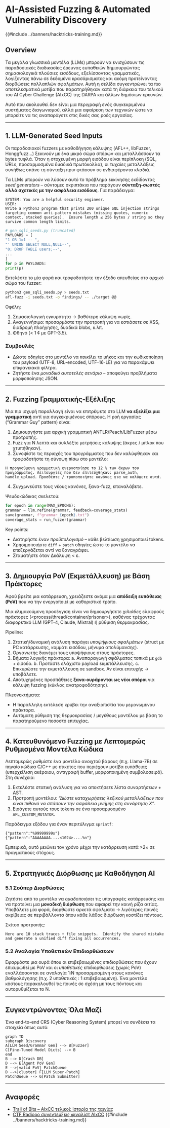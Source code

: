 # AI-Assisted Fuzzing & Automated Vulnerability Discovery

{{#include ../banners/hacktricks-training.md}}

## Overview
Τα μεγάλα γλωσσικά μοντέλα (LLMs) μπορούν να ενισχύσουν τις παραδοσιακές διαδικασίες έρευνας ευπαθειών δημιουργώντας σημασιολογικά πλούσιες εισόδους, εξελίσσοντας γραμματικές, λογίζοντας πάνω σε δεδομένα κρασάρισματος και ακόμη προτείνοντας διορθώσεις πολλαπλών σφαλμάτων. Αυτή η σελίδα συγκεντρώνει τα πιο αποτελεσματικά μοτίβα που παρατηρήθηκαν κατά τη διάρκεια του τελικού του AI Cyber Challenge (AIxCC) της DARPA και άλλων δημόσιων ερευνών.

Αυτό που ακολουθεί δεν είναι μια περιγραφή ενός συγκεκριμένου συστήματος διαγωνισμού, αλλά μια αφαίρεση των τεχνικών ώστε να μπορείτε να τις αναπαράγετε στις δικές σας ροές εργασίας.

---

## 1. LLM-Generated Seed Inputs

Οι παραδοσιακοί fuzzers με καθοδήγηση κάλυψης (AFL++, libFuzzer, Honggfuzz…) ξεκινούν με ένα μικρό σώμα σπόρων και μεταλλάσσουν τα bytes τυφλά. Όταν η στοχευμένη μορφή εισόδου είναι περίπλοκη (SQL, URLs, προσαρμοσμένα δυαδικά πρωτόκολλα), οι τυχαίες μεταλλάξεις συνήθως σπάνε τη σύνταξη πριν φτάσουν σε ενδιαφέροντα κλαδιά.

Τα LLMs μπορούν να λύσουν αυτό το πρόβλημα εκκίνησης εκδίδοντας *seed generators* – σύντομες σκριπτάκια που παράγουν **σύνταξη-σωστές αλλά σχετικές με την ασφάλεια εισόδους**. Για παράδειγμα:
```prompt
SYSTEM: You are a helpful security engineer.
USER:
Write a Python3 program that prints 200 unique SQL injection strings targeting common anti-pattern mistakes (missing quotes, numeric context, stacked queries).  Ensure length ≤ 256 bytes / string so they survive common length limits.
```

```python
# gen_sqli_seeds.py (truncated)
PAYLOADS = [
"1 OR 1=1 -- ",
"' UNION SELECT NULL,NULL--",
"0; DROP TABLE users;--",
...
]
for p in PAYLOADS:
print(p)
```
Εκτελέστε το μία φορά και τροφοδοτήστε την έξοδο απευθείας στο αρχικό σώμα του fuzzer:
```bash
python3 gen_sqli_seeds.py > seeds.txt
afl-fuzz -i seeds.txt -o findings/ -- ./target @@
```
Οφέλη:
1. Σημασιολογική εγκυρότητα → βαθύτερη κάλυψη νωρίς.
2. Αναγεννήσιμο: προσαρμόστε την προτροπή για να εστιάσετε σε XSS, διαδρομή πλοήγησης, δυαδικά blobs, κ.λπ.
3. Φθηνό (< 1 ¢ με GPT-3.5).

### Συμβουλές
* Δώστε οδηγίες στο μοντέλο να *ποικίλει* το μήκος και την κωδικοποίηση του payload (UTF-8, URL-encoded, UTF-16-LE) για να παρακάμψει επιφανειακά φίλτρα.
* Ζητήστε ένα *μοναδικό αυτοτελές σενάριο* – αποφεύγει προβλήματα μορφοποίησης JSON.

---

## 2. Fuzzing Γραμματικής-Εξέλιξης

Μια πιο ισχυρή παραλλαγή είναι να επιτρέψετε στο LLM **να εξελίξει μια γραμματική** αντί για συγκεκριμένους σπόρους. Η ροή εργασίας (“Grammar Guy” pattern) είναι:

1. Δημιουργήστε μια αρχική γραμματική ANTLR/Peach/LibFuzzer μέσω προτροπής.
2. Fuzz για N λεπτά και συλλέξτε μετρήσεις κάλυψης (άκρες / μπλοκ που χτυπήθηκαν).
3. Συνοψίστε τις περιοχές του προγράμματος που δεν καλύφθηκαν και τροφοδοτήστε τη σύνοψη πίσω στο μοντέλο:
```prompt
Η προηγούμενη γραμματική ενεργοποίησε το 12 % των άκρων του προγράμματος. Λειτουργίες που δεν επιτεύχθηκαν: parse_auth, handle_upload. Προσθέστε / τροποποιήστε κανόνες για να καλύψετε αυτά.
```
4. Συγχωνεύστε τους νέους κανόνες, ξανα-fuzz, επαναλάβετε.

Ψευδοκώδικας σκελετού:
```python
for epoch in range(MAX_EPOCHS):
grammar = llm.refine(grammar, feedback=coverage_stats)
save(grammar, f"grammar_{epoch}.txt")
coverage_stats = run_fuzzer(grammar)
```
Key points:
* Διατηρήστε έναν *προϋπολογισμό* – κάθε βελτίωση χρησιμοποιεί tokens.
* Χρησιμοποιήστε `diff` + `patch` οδηγίες ώστε το μοντέλο να επεξεργάζεται αντί να ξαναγράφει.
* Σταματήστε όταν Δκάλυψη < ε.

---

## 3. Δημιουργία PoV (Εκμετάλλευση) με Βάση Πράκτορες

Αφού βρείτε μια κατάρρευση, χρειάζεστε ακόμα μια **απόδειξη ευπάθειας (PoV)** που να την ενεργοποιεί με καθοριστικό τρόπο.

Μια κλιμακούμενη προσέγγιση είναι να δημιουργήσετε *χιλιάδες* ελαφρούς πράκτορες (<process/thread/container/prisoner>), καθένας τρέχοντας διαφορετικό LLM (GPT-4, Claude, Mixtral) ή ρύθμιση θερμοκρασίας.

Pipeline:
1. Στατική/δυναμική ανάλυση παράγει *υποψήφιους σφαλμάτων* (struct με PC κατάρρευσης, κομμάτι εισόδου, μήνυμα απολύμανσης).
2. Οργανωτής διανέμει τους υποψήφιους στους πράκτορες.
3. Βήματα λογικής πράκτορα:
a. Αναπαραγωγή σφάλματος τοπικά με `gdb` + είσοδο.
b. Προτάστε ελάχιστο payload εκμετάλλευσης.
c. Επικυρώστε την εκμετάλλευση σε sandbox. Αν είναι επιτυχής → υποβάλετε.
4. Αποτυχημένες προσπάθειες **ξανα-ουράρονται ως νέοι σπόροι** για κάλυψη fuzzing (κύκλος ανατροφοδότησης).

Πλεονεκτήματα:
* Η παράλληλη εκτέλεση κρύβει την αναξιοπιστία του μεμονωμένου πράκτορα.
* Αυτόματη ρύθμιση της θερμοκρασίας / μεγέθους μοντέλου με βάση το παρατηρούμενο ποσοστό επιτυχίας.

---

## 4. Κατευθυνόμενο Fuzzing με Λεπτομερώς Ρυθμισμένα Μοντέλα Κώδικα

Λεπτομερώς ρυθμίστε ένα μοντέλο ανοιχτού βάρους (π.χ. Llama-7B) σε πηγαίο κώδικα C/C++ με ετικέτες που περιέχουν μοτίβα ευπάθειας (υπερχείλιση ακέραιου, αντιγραφή buffer, μορφοποιημένη συμβολοσειρά). Στη συνέχεια:

1. Εκτελέστε στατική ανάλυση για να αποκτήσετε λίστα συναρτήσεων + AST.
2. Προτροπή μοντέλου: *“Δώστε καταχωρήσεις λεξικού μεταλλάξεων που είναι πιθανό να σπάσουν την ασφάλεια μνήμης στη συνάρτηση X”*.
3. Εισάγετε αυτούς τους tokens σε ένα προσαρμοσμένο `AFL_CUSTOM_MUTATOR`.

Παράδειγμα εξόδου για έναν περιτύλιγμα `sprintf`:
```
{"pattern":"%99999999s"}
{"pattern":"AAAAAAAA....<1024>....%n"}
```
Εμπειρικά, αυτό μειώνει τον χρόνο μέχρι την κατάρρευση κατά >2× σε πραγματικούς στόχους.

---

## 5. Στρατηγικές Διόρθωσης με Καθοδήγηση AI

### 5.1 Σούπερ Διορθώσεις
Ζητήστε από το μοντέλο να *ομαδοποιήσει* τις υπογραφές κατάρρευσης και να προτείνει μια **μοναδική διόρθωση** που αφαιρεί την κοινή ρίζα αιτίας. Υποβάλετε μία φορά, διορθώστε αρκετά σφάλματα → λιγότερες ποινές ακρίβειας σε περιβάλλοντα όπου κάθε λάθος διόρθωση κοστίζει πόντους.

Σκίτσο προτροπής:
```
Here are 10 stack traces + file snippets.  Identify the shared mistake and generate a unified diff fixing all occurrences.
```
### 5.2 Αναλογία Υποθετικών Επιδιορθώσεων
Εφαρμόστε μια ουρά όπου οι επιβεβαιωμένες επιδιορθώσεις που έχουν επικυρωθεί με PoV και οι *υποθετικές* επιδιορθώσεις (χωρίς PoV) εναλλάσσονται σε αναλογία 1:​N προσαρμοσμένη στους κανόνες βαθμολόγησης (π.χ. 2 υποθετικές : 1 επιβεβαιωμένη). Ένα μοντέλο κόστους παρακολουθεί τις ποινές σε σχέση με τους πόντους και αυτορυθμίζεται το N.

---

## Συγκεντρώνοντας Όλα Μαζί
Ένα end-to-end CRS (Cyber Reasoning System) μπορεί να συνδέσει τα στοιχεία όπως αυτό:
```mermaid
graph TD
subgraph Discovery
A[LLM Seed/Grammar Gen] --> B[Fuzzer]
C[Fine-Tuned Model Dicts] --> B
end
B --> D[Crash DB]
D --> E[Agent PoV Gen]
E -->|valid PoV| PatchQueue
D -->|cluster| F[LLM Super-Patch]
PatchQueue --> G[Patch Submitter]
```
---

## Αναφορές
* [Trail of Bits – AIxCC τελικοί: Ιστορία της ταινίας](https://blog.trailofbits.com/2025/08/07/aixcc-finals-tale-of-the-tape/)
* [CTF Radiooo συνεντεύξεις φιναλίστ AIxCC](https://www.youtube.com/@ctfradiooo)
{{#include ../banners/hacktricks-training.md}}
